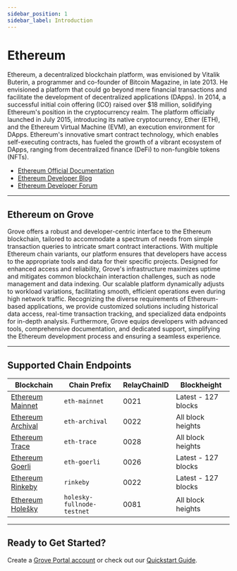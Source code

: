 ```yaml
---
sidebar_position: 1
sidebar_label: Introduction
---
```


# Ethereum

Ethereum, a decentralized blockchain platform, was envisioned by Vitalik Buterin, a programmer and co-founder of Bitcoin Magazine, in late 2013. He envisioned a platform that could go beyond mere financial transactions and facilitate the development of decentralized applications (DApps). In 2014, a successful initial coin offering (ICO) raised over $18 million, solidifying Ethereum's position in the cryptocurrency realm. The platform officially launched in July 2015, introducing its native cryptocurrency, Ether (ETH), and the Ethereum Virtual Machine (EVM), an execution environment for DApps. Ethereum's innovative smart contract technology, which enables self-executing contracts, has fueled the growth of a vibrant ecosystem of DApps, ranging from decentralized finance (DeFi) to non-fungible tokens (NFTs).

- [Ethereum Official Documentation](https://ethereum.org/en/developers/docs/)
- [Ethereum Developer Blog](https://blog.ethereum.org/)
- [Ethereum Developer Forum](https://ethereum.org/en/community/)

---

## Ethereum on Grove

Grove offers a robust and developer-centric interface to the Ethereum blockchain, tailored to accommodate a spectrum of needs from simple transaction queries to intricate smart contract interactions. With multiple Ethereum chain variants, our platform ensures that developers have access to the appropriate tools and data for their specific projects. Designed for enhanced access and reliability, Grove's infrastructure maximizes uptime and mitigates common blockchain interaction challenges, such as node management and data indexing. Our scalable platform dynamically adjusts to workload variations, facilitating smooth, efficient operations even during high network traffic. Recognizing the diverse requirements of Ethereum-based applications, we provide customized solutions including historical data access, real-time transaction tracking, and specialized data endpoints for in-depth analysis. Furthermore, Grove equips developers with advanced tools, comprehensive documentation, and dedicated support, simplifying the Ethereum development process and ensuring a seamless experience.

---

## Supported Chain Endpoints

| Blockchain                                    | Chain Prefix               | RelayChainID | Blockheight         |
| --------------------------------------------- | -------------------------- | ------------ | ------------------- |
| [Ethereum Mainnet](./endpoints/eth-mainnet)   | `eth-mainnet`              | 0021         | Latest - 127 blocks |
| [Ethereum Archival](./endpoints/eth-archival) | `eth-archival`             | 0022         | All block heights   |
| [Ethereum Trace](./endpoints/eth-trace)       | `eth-trace`                | 0028         | All block heights   |
| [Ethereum Goerli](./endpoints/eth-goerli)     | `eth-goerli`               | 0026         | Latest - 127 blocks |
| [Ethereum Rinkeby](./endpoints/eth-rinkeby)   | `rinkeby`                  | 0022         | Latest - 127 blocks |
| [Ethereum Holešky](./endpoints/eth-holesky)   | `holesky-fullnode-testnet` | 0081         | All block heights   |

---

## Ready to Get Started?

Create a [Grove Portal account](https://portal.grove.city) or check out our [Quickstart Guide](/guides/getting-started/quickstart).
